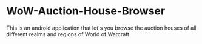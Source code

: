 # WoW-Auction-House-Browser

This is an android application that let's you browse the auction houses of all different realms and regions of World of Warcraft.
